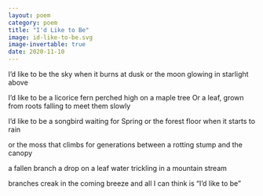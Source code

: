 ```yaml
---
layout: poem
category: poem
title: "I'd Like to Be"
image: id-like-to-be.svg
image-invertable: true
date: 2020-11-10
---
```


I’d like to be the sky
when it burns at dusk
or the moon
glowing in starlight above

I’d like to be a licorice fern
perched high on a maple tree
Or a leaf, grown from roots
falling to meet them slowly

I’d like to be a songbird
waiting for Spring
or the forest floor
when it starts to rain

or the moss that climbs
for generations between
a rotting stump
and the canopy

a fallen branch
a drop on a leaf
water trickling in
a mountain stream

branches creak in
the coming breeze
and all I can think
is “I’d like to be”

